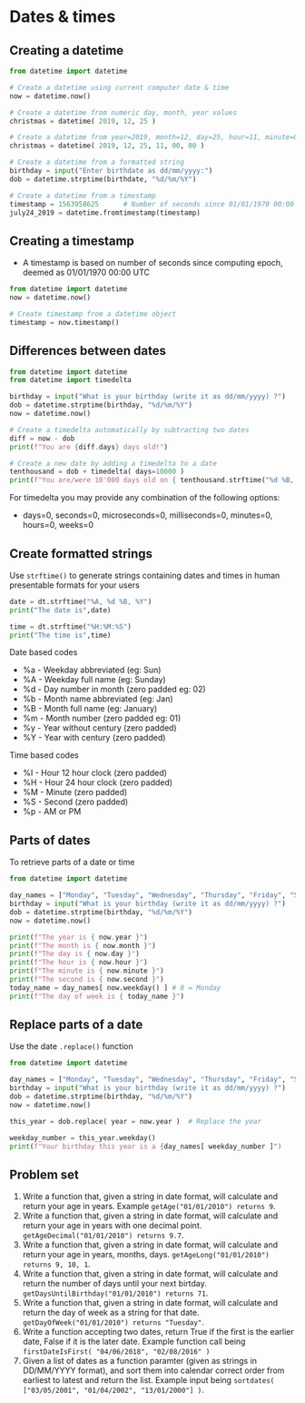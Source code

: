 # Dates & times

## Creating a datetime

```python
from datetime import datetime

# Create a datetime using current computer date & time
now = datetime.now()

# Create a datetime from numeric day, month, year values
christmas = datetime( 2019, 12, 25 )

# Create a datetime from year=2019, month=12, day=25, hour=11, minute=00, seconds=00
christmas = datetime( 2019, 12, 25, 11, 00, 00 )

# Create a datetime from a formatted string
birthday = input("Enter birthdate as dd/mm/yyyy:")
dob = datetime.strptime(birthdate, "%d/%m/%Y")

# Create a datetime from a timestamp
timestamp = 1563958625      # Number of seconds since 01/01/1970 00:00 UTC
july24_2019 = datetime.fromtimestamp(timestamp)
```

## Creating a timestamp

* A timestamp is based on number of seconds since computing epoch, deemed as 01/01/1970 00:00 UTC

```python
from datetime import datetime
now = datetime.now()

# Create timestamp from a datetime object
timestamp = now.timestamp()
```

## Differences between dates

```python
from datetime import datetime
from datetime import timedelta

birthday = input("What is your birthday (write it as dd/mm/yyyy) ?")
dob = datetime.strptime(birthday, "%d/%m/%Y")
now = datetime.now()

# Create a timedelta automatically by subtracting two dates
diff = now - dob
print(f"You are {diff.days} days old!")

# Create a new date by adding a timedelta to a date
tenthousand = dob + timedelta( days=10000 )
print(f"You are/were 10'000 days old on { tenthousand.strftime("%d %B, %Y") }")
```

For timedelta you may provide any combination of the following options:

* days=0, seconds=0, microseconds=0, milliseconds=0, minutes=0, hours=0, weeks=0

## Create formatted strings

Use `strftime()` to generate strings containing dates and times in human presentable formats for your users

```python
date = dt.strftime("%A, %d %B, %Y")
print("The date is",date)

time = dt.strftime("%H:%M:%S")
print("The time is",time)
```

Date based codes

* %a - Weekday abbreviated (eg: Sun)
* %A - Weekday full name (eg: Sunday)
* %d - Day number in month (zero padded eg: 02)
* %b - Month name abbreviated (eg: Jan)
* %B - Month full name (eg: January)
* %m - Month number (zero padded eg: 01)
* %y - Year without century (zero padded)
* %Y - Year with century (zero padded)

Time based codes

* %I - Hour 12 hour clock (zero padded)
* %H - Hour 24 hour clock (zero padded)
* %M - Minute (zero padded)
* %S - Second (zero padded)
* %p - AM or PM

## Parts of dates

To retrieve parts of a date or time

```python
from datetime import datetime

day_names = ["Monday", "Tuesday", "Wednesday", "Thursday", "Friday", "Saturday", "Sunday"]
birthday = input("What is your birthday (write it as dd/mm/yyyy) ?")
dob = datetime.strptime(birthday, "%d/%m/%Y")
now = datetime.now()

print(f"The year is { now.year }")
print(f"The month is { now.month }")
print(f"The day is { now.day }")
print(f"The hour is { now.hour }")
print(f"The minute is { now.minute }")
print(f"The second is { now.second }")
today_name = day_names[ now.weekday() ] # 0 = Monday
print(f"The day of week is { today_name }") 
```

## Replace parts of a date

Use the date `.replace()` function

```python
from datetime import datetime

day_names = ["Monday", "Tuesday", "Wednesday", "Thursday", "Friday", "Saturday", "Sunday"]
birthday = input("What is your birthday (write it as dd/mm/yyyy) ?")
dob = datetime.strptime(birthday, "%d/%m/%Y")
now = datetime.now()

this_year = dob.replace( year = now.year )  # Replace the year

weekday_number = this_year.weekday()
print(f"Your birthday this year is a {day_names[ weekday_number ]")
```

## Problem set

1. Write a function that, given a string in date format, will calculate and return your age in years. Example `getAge("01/01/2010") returns 9`.
2. Write a function that, given a string in date format, will calculate and return your age in years with one decimal point. `getAgeDecimal("01/01/2010") returns 9.7`.
3. Write a function that, given a string in date format, will calculate and return your age in years, months, days. `getAgeLong("01/01/2010") returns 9, 10, 1`.
4. Write a function that, given a string in date format, will calculate and return the number of days until your next birtday. `getDaysUntilBirthday("01/01/2010") returns 71`.
5. Write a function that, given a string in date format, will calculate and return the day of week as a string for that date. `getDayOfWeek("01/01/2010") returns "Tuesday"`.
6. Write a function accepting two dates, return True if the first is the earlier date, False if it is the later date. Example function call being `firstDateIsFirst( "04/06/2018", "02/08/2016" )`
7. Given a list of dates as a function paramter (given as strings in DD/MM/YYYY format), and sort them into calendar correct order from earliest to latest and return the list. Example input being `sortdates( ["03/05/2001", "01/04/2002", "13/01/2000"] )`.


